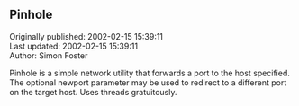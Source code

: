 ## Pinhole  
Originally published: 2002-02-15 15:39:11  
Last updated: 2002-02-15 15:39:11  
Author: Simon Foster  
  
Pinhole is a simple network utility that forwards a port
to the host specified.  The optional newport parameter
may be used to redirect to a different port on the target
host.  Uses threads gratuitously.
